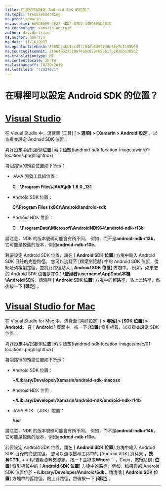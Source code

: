 ```yaml
---
title: 在哪裡可以設定 Android SDK 的位置？
ms.topic: troubleshooting
ms.prod: xamarin
ms.assetid: 6A9DE6E9-3E27-4DD2-87D2-34E95E5D401C
ms.technology: xamarin-android
author: davidortinau
ms.author: daortin
ms.date: 11/16/2017
ms.openlocfilehash: 8685be4bb1cc45ff04dc8d9f7d8e64e7b1483b60
ms.sourcegitcommit: 2fbe4932a319af4ebc829f65eb1fb1816ba305d3
ms.translationtype: MT
ms.contentlocale: zh-TW
ms.lasthandoff: 10/29/2019
ms.locfileid: "73027031"
---
```

# <a name="where-can-i-set-my-android-sdk-locations"></a>在哪裡可以設定 Android SDK 的位置？

# <a name="visual-studiotabwindows"></a>[Visual Studio](#tab/windows)

在 Visual Studio 中，流覽至 [工具] [ **> 選項] > [Xamarin > Android 設定**]，以查看並設定 Android SDK 位置：

[喜好設定中的![範例位置] 索引標籤](android-sdk-location-images/win/01-locations-sml.png)](android-sdk-location-images/win/01-locations.png#lightbox)

每個路徑的預設位置如下所示：

- JAVA 開發工具組位置： 

    **C：\\Program Files\\JAVA\\jdk 1.8.0 _131**

- Android SDK 位置： 

    **C:\\Program Files (x86)\\Android\\android-sdk**

- Android NDK 位置： 

    **C：\\ProgramData\\Microsoft\\AndroidNDK64\\android-ndk-r13b**

請注意，NDK 的版本號碼可能會有所不同。 例如，而不是**android-ndk-r13b**，它可能是較舊的版本，例如**android-ndk-r10e**。

若要設定 Android SDK 位置，請在 [ **Android SDK 位置**] 方塊中輸入 Android SDK 目錄的完整路徑。 您可以流覽至 [檔案瀏覽器] 中的 Android SDK 位置，從網址列複製路徑，並將此路徑貼入 [ **Android SDK 位置**] 方塊中。
例如，如果您的 Android SDK 位置是在**C：\\使用者\\username\\AppData\\本機\\Android\\SDK**，請清除 [ **Android SDK 位置**] 方塊中的舊路徑，貼上此路徑，然後按一下 **[確定]** 。

# <a name="visual-studio-for-mactabmacos"></a>[Visual Studio for Mac](#tab/macos)

在 Visual Studio for Mac 中，流覽至 [喜好設定] [ **> 專案] > [SDK 位置] > Android**。 在 [ **Android** ] 頁面中，按一下 [**位置**] 索引標籤，以查看並設定 SDK 位置：

[喜好設定中的![範例位置] 索引標籤](android-sdk-location-images/mac/01-locations-sml.png)](android-sdk-location-images/mac/01-locations.png#lightbox)

每個路徑的預設位置如下所示：

- Android SDK 位置： 

    **~/Library/Developer/Xamarin/android-sdk-macosx**

- Android NDK 位置： 

    **~/Library/Developer/Xamarin/android-ndk/android-ndk-r14b**

- JAVA SDK （JDK）位置： 

    **/usr**

請注意，NDK 的版本號碼可能會有所不同。 例如，而不是**android-ndk-r14b**，它可能是較舊的版本，例如**android-ndk-r10e**。

若要設定 Android SDK 位置，請在 [ **Android SDK 位置**] 方塊中輸入 Android SDK 目錄的完整路徑。 您可以選取搜尋工具中的 [Android SDK] 資料夾 **，按&#8984;CTRL + + I**以查看資料夾資訊，按一下並拖曳**Where：** ，Copy，然後貼到 [**位置**] 索引標籤中的 [ **Android SDK 位置**] 方塊中的路徑。例如，如果您的 Android SDK 位置位於 **~/Library/Developer/Android/Sdk**，請清除 [ **Android SDK 位置**] 方塊中的舊路徑，貼上此路徑，然後按一下 **[確定]** 。

-----
